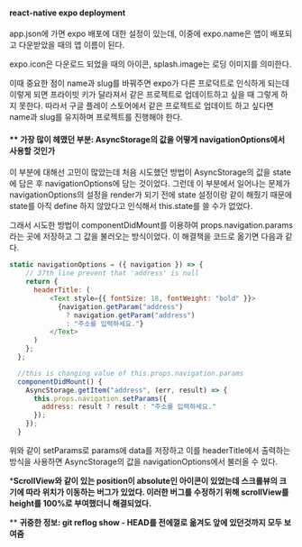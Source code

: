 #### react-native expo deployment

app.json에 가면 expo 배포에 대한 설정이 있는데, 이중에 expo.name은 앱이 배포되고 다운받았을 때의 앱 이름이 된다.

expo.icon은 다운로드 되었을 때의 아이콘, splash.image는 로딩 이미지를 의미한다.

이때 중요한 점이 name과 slug를 바꿔주면 expo가 다른 프로덕트로 인식하게 되는데 이렇게 되면 프라이빗 키가 달라져서 같은 프로젝트로 업데이트하고 싶을 때 그렇게 하지 못한다. 따라서 구글 플레이 스토어에서 같은 프로젝트로 업데이트 하고 싶다면 name과 slug를 유지하며 프로젝트를 진행해야 한다.

#### ** 가장 많이 헤맸던 부분: AsyncStorage의 값을 어떻게 navigationOptions에서 사용할 것인가

이 부분에 대해선 고민이 많았는데 처음 시도했던 방법이 AsyncStorage의 값을 state에 담은 후 navigationOptions에 담는 것이었다. 그런데 이 부분에서 일어나는 문제가 navigationOptions의 설정을 render가 되기 전에 state 설정이랑 같이 해줬기 때문에 state를 아직 define 하지 않았다고 인식해서 this.state를 쓸 수가 없었다. 

그래서 시도한 방법이 componentDidMount를 이용하여 props.navigation.params 라는 곳에 저장하고 그 값을 불러오는 방식이었다. 이 해결책을 코드로 옮기면 다음과 같다.

```javascript
static navigationOptions = ({ navigation }) => {
    // 37th line prevent that 'address' is null
    return {
      headerTitle: (
          <Text style={{ fontSize: 18, fontWeight: "bold" }}>
            {navigation.getParam("address")
              ? navigation.getParam("address")
              : "주소를 입력하세요."}
          </Text>
      )
    };
  };

  //this is changing value of this.props.navigation.params
  componentDidMount() {
    AsyncStorage.getItem("address", (err, result) => {
      this.props.navigation.setParams({
        address: result ? result : "주소를 입력하세요."
      });
    });
  }
```

위와 같이 setParams로 params에 data를 저장하고 이를 headerTitle에서 출력하는 방식을 사용하면 AsyncStorage의 값을 navigationOptions에서 불러올 수 있다.



***ScrollView와 같이 있는 position이 absolute인 아이콘이 있었는데 스크롤뷰의 크기에 따라 위치가 이동하는 버그가 있었다. 이러한 버그를 수정하기 위해 scrollView를 height를 100%로 부여했더니 해결되었다.**



** **귀중한 정보: git reflog show - HEAD를 전에껄로 옮겨도 앞에 있던것까지 모두 보여줌**

